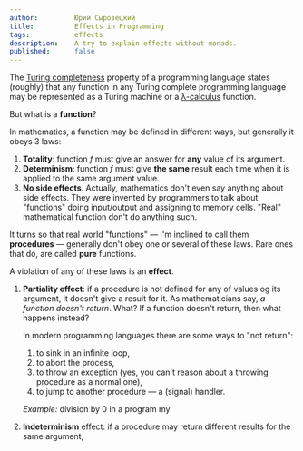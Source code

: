 ```yaml
---
author:         Юрий Сыровецкий
title:          Effects in Programming
tags:           effects
description:    A try to explain effects without monads.
published:      false
---
```


The [Turing completeness](https://en.wikipedia.org/wiki/Turing_completeness)
property of a programming language states (roughly) that any function in any
Turing complete programming language may be represented as a Turing machine or a
[λ-calculus](https://en.wikipedia.org/wiki/Lambda_calculus) function.

But what is a **function**?

In mathematics,
a function may be defined in different ways, but generally it obeys 3 laws:

1.  **Totality**:
    function _f_ must give an answer for **any** value of its argument.
2.  **Determinism**:
    function _f_ must give **the same** result each time when it is applied to
    the same argument value.
3.  **No side effects**.
    Actually, mathematics don't even say anything about side effects.
    They were invented by programmers to talk about "functions" doing
    input/output and assigning to memory cells.
    "Real" mathematical function don't do anything such.

It turns so that real world "functions" —
I'm inclined to call them **procedures** —
generally don't obey one or several of these laws.
Rare ones that do, are called **pure** functions.

A violation of any of these laws is an **effect**.

1.  **Partiality effect**:
    if a procedure is not defined for any of values og its argument,
    it doesn't give a result for it.
    As mathematicians say, _a function doesn't return_. What?
    If a function doesn't return, then what happens instead?

    In modern programming languages there are some ways to "not return":

    1.  to sink in an infinite loop,
    2.  to abort the process,
    3.  to throw an exception
        (yes, you can't reason about a throwing procedure as a normal one),
    4.  to jump to another procedure — a (signal) handler.

    _Example:_ division by 0 in a program my

2.  **Indeterminism** effect:
    if a procedure may return different results for the same argument,
